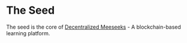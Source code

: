 # The Seed
The seed is the core of [Decentralized Meeseeks](https://github.com/dmeeseeks) - A blockchain-based learning platform.

